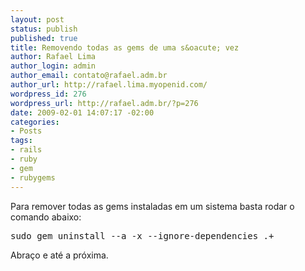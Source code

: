```yaml
--- 
layout: post
status: publish
published: true
title: Removendo todas as gems de uma s&oacute; vez
author: Rafael Lima
author_login: admin
author_email: contato@rafael.adm.br
author_url: http://rafael.lima.myopenid.com/
wordpress_id: 276
wordpress_url: http://rafael.adm.br/?p=276
date: 2009-02-01 14:07:17 -02:00
categories: 
- Posts
tags: 
- rails
- ruby
- gem
- rubygems
---
```

Para remover todas as gems instaladas em um sistema basta rodar o comando abaixo:

<pre lang="bash">sudo gem uninstall --a -x --ignore-dependencies .+</pre>

Abra&ccedil;o e at&eacute; a pr&oacute;xima.
